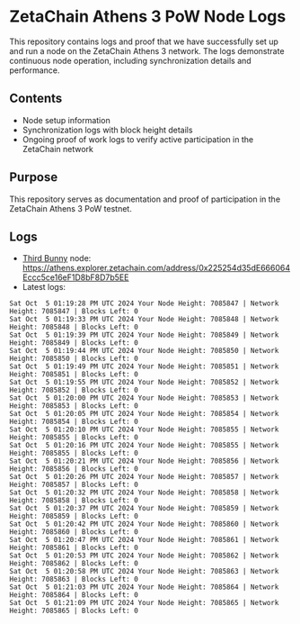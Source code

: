 # ZetaChain Athens 3 PoW Node Logs
This repository contains logs and proof that we have successfully set up and run a node on the ZetaChain Athens 3 network. The logs demonstrate continuous node operation, including synchronization details and performance.

## Contents
- Node setup information
- Synchronization logs with block height details
- Ongoing proof of work logs to verify active participation in the ZetaChain network

## Purpose
This repository serves as documentation and proof of participation in the ZetaChain Athens 3 PoW testnet.

## Logs

- [Third Bunny](https://thirdbunny.xyz/) node: https://athens.explorer.zetachain.com/address/0x225254d35dE666064Eccc5ce16eF1D8bF8D7b5EE
- Latest logs:
```
Sat Oct  5 01:19:28 PM UTC 2024 Your Node Height: 7085847 | Network Height: 7085847 | Blocks Left: 0
Sat Oct  5 01:19:33 PM UTC 2024 Your Node Height: 7085848 | Network Height: 7085848 | Blocks Left: 0
Sat Oct  5 01:19:39 PM UTC 2024 Your Node Height: 7085849 | Network Height: 7085849 | Blocks Left: 0
Sat Oct  5 01:19:44 PM UTC 2024 Your Node Height: 7085850 | Network Height: 7085850 | Blocks Left: 0
Sat Oct  5 01:19:49 PM UTC 2024 Your Node Height: 7085851 | Network Height: 7085851 | Blocks Left: 0
Sat Oct  5 01:19:55 PM UTC 2024 Your Node Height: 7085852 | Network Height: 7085852 | Blocks Left: 0
Sat Oct  5 01:20:00 PM UTC 2024 Your Node Height: 7085853 | Network Height: 7085853 | Blocks Left: 0
Sat Oct  5 01:20:05 PM UTC 2024 Your Node Height: 7085854 | Network Height: 7085854 | Blocks Left: 0
Sat Oct  5 01:20:10 PM UTC 2024 Your Node Height: 7085855 | Network Height: 7085855 | Blocks Left: 0
Sat Oct  5 01:20:16 PM UTC 2024 Your Node Height: 7085855 | Network Height: 7085855 | Blocks Left: 0
Sat Oct  5 01:20:21 PM UTC 2024 Your Node Height: 7085856 | Network Height: 7085856 | Blocks Left: 0
Sat Oct  5 01:20:26 PM UTC 2024 Your Node Height: 7085857 | Network Height: 7085857 | Blocks Left: 0
Sat Oct  5 01:20:32 PM UTC 2024 Your Node Height: 7085858 | Network Height: 7085858 | Blocks Left: 0
Sat Oct  5 01:20:37 PM UTC 2024 Your Node Height: 7085859 | Network Height: 7085859 | Blocks Left: 0
Sat Oct  5 01:20:42 PM UTC 2024 Your Node Height: 7085860 | Network Height: 7085860 | Blocks Left: 0
Sat Oct  5 01:20:47 PM UTC 2024 Your Node Height: 7085861 | Network Height: 7085861 | Blocks Left: 0
Sat Oct  5 01:20:53 PM UTC 2024 Your Node Height: 7085862 | Network Height: 7085862 | Blocks Left: 0
Sat Oct  5 01:20:58 PM UTC 2024 Your Node Height: 7085863 | Network Height: 7085863 | Blocks Left: 0
Sat Oct  5 01:21:03 PM UTC 2024 Your Node Height: 7085864 | Network Height: 7085864 | Blocks Left: 0
Sat Oct  5 01:21:09 PM UTC 2024 Your Node Height: 7085865 | Network Height: 7085865 | Blocks Left: 0
```
